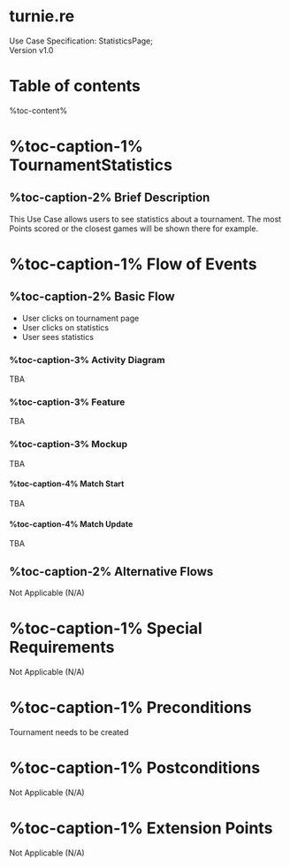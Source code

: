 # turnie.re

Use Case Specification: StatisticsPage;  
Version v1.0

# Table of contents

%toc-content%

# %toc-caption-1% TournamentStatistics

## %toc-caption-2% Brief Description

This Use Case allows users to see statistics about a tournament.
The most Points scored or the closest games will be shown there for example.

# %toc-caption-1% Flow of Events

## %toc-caption-2% Basic Flow

 - User clicks on tournament page
 - User clicks on statistics 
 - User sees statistics
 
### %toc-caption-3% Activity Diagram
TBA

### %toc-caption-3% Feature
TBA

### %toc-caption-3% Mockup
TBA

#### %toc-caption-4% Match Start
TBA

#### %toc-caption-4% Match Update
TBA

## %toc-caption-2% Alternative Flows
Not Applicable (N/A)

# %toc-caption-1% Special Requirements
Not Applicable (N/A)

# %toc-caption-1% Preconditions
Tournament needs to be created

# %toc-caption-1% Postconditions
Not Applicable (N/A)

# %toc-caption-1% Extension Points
Not Applicable (N/A)

